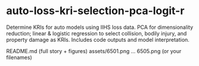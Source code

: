 # auto-loss-kri-selection-pca-logit-r
Determine KRIs for auto models using IIHS loss data. PCA for dimensionality reduction; linear &amp; logistic regression to select collision, bodily injury, and property damage as KRIs. Includes code outputs and model interpretation.

README.md  (full story + figures)
assets/6501.png ... 6505.png (or your filenames)
